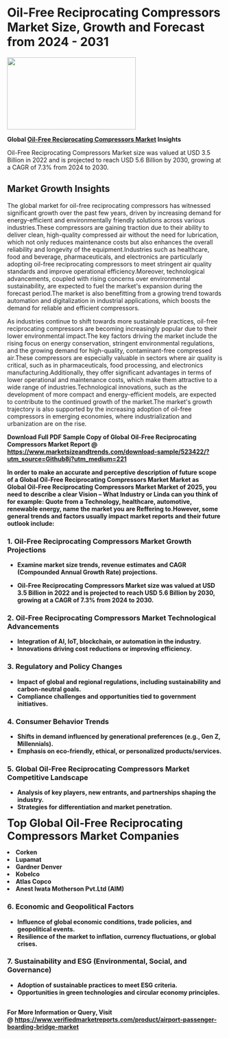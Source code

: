<H1>Oil-Free Reciprocating Compressors Market Size, Growth and Forecast from 2024 - 2031</H1><img class="aligncenter size-medium wp-image-584254" src="https://thirdeyenews.in/wp-content/uploads/2024/09/Global-Market-Research-300x168.jpeg" alt="" width="300" height="168" /><p><strong>Global&nbsp;<a href="https://www.marketsizeandtrends.com/download-sample/523422/?utm_source=Github8j?utm_medium=221">Oil-Free Reciprocating Compressors Market</a> Insights</strong></p><p>Oil-Free Reciprocating Compressors Market size was valued at USD 3.5 Billion in 2022 and is projected to reach USD 5.6 Billion by 2030, growing at a CAGR of 7.3% from 2024 to 2030.</p><p><h2>Market Growth Insights</h2> <p>The global market for oil-free reciprocating compressors has witnessed significant growth over the past few years, driven by increasing demand for energy-efficient and environmentally friendly solutions across various industries.These compressors are gaining traction due to their ability to deliver clean, high-quality compressed air without the need for lubrication, which not only reduces maintenance costs but also enhances the overall reliability and longevity of the equipment.Industries such as healthcare, food and beverage, pharmaceuticals, and electronics are particularly adopting oil-free reciprocating compressors to meet stringent air quality standards and improve operational efficiency.Moreover, technological advancements, coupled with rising concerns over environmental sustainability, are expected to fuel the market's expansion during the forecast period.The market is also benefitting from a growing trend towards automation and digitalization in industrial applications, which boosts the demand for reliable and efficient compressors.<strong></strong></p> <p>As industries continue to shift towards more sustainable practices, oil-free reciprocating compressors are becoming increasingly popular due to their lower environmental impact.The key factors driving the market include the rising focus on energy conservation, stringent environmental regulations, and the growing demand for high-quality, contaminant-free compressed air.These compressors are especially valuable in sectors where air quality is critical, such as in pharmaceuticals, food processing, and electronics manufacturing.Additionally, they offer significant advantages in terms of lower operational and maintenance costs, which make them attractive to a wide range of industries.Technological innovations, such as the development of more compact and energy-efficient models, are expected to contribute to the continued growth of the market.The market's growth trajectory is also supported by the increasing adoption of oil-free compressors in emerging economies, where industrialization and urbanization are on the rise.<strong></p><p><span class=""><strong>Download Full PDF Sample Copy of Global Oil-Free Reciprocating Compressors Market Report</strong> @ <a href="https://www.marketsizeandtrends.com/download-sample/523422/?utm_source=Github8j?utm_medium=221" target="_blank">https://www.marketsizeandtrends.com/download-sample/523422/?utm_source=Github8j?utm_medium=221</a></span></p><p>In order to make an accurate and perceptive description of future scope of a Global&nbsp;Oil-Free Reciprocating Compressors Market Market as Global&nbsp;Oil-Free Reciprocating Compressors Market Market of 2025, you need to describe a clear Vision &ndash; What Industry or Linda can you think of for example: Quote from a Technology, healthcare, automotive, renewable energy, name the market you are Reffering to.However, some general trends and factors usually impact market reports and their future outlook include:</p><h3>1.&nbsp;<strong>Oil-Free Reciprocating Compressors Market Growth Projections</strong></h3><ul><li>Examine market size trends, revenue estimates and CAGR (Compounded Annual Growth Rate) projections.</li><li><p>Oil-Free Reciprocating Compressors Market size was valued at USD 3.5 Billion in 2022 and is projected to reach USD 5.6 Billion by 2030, growing at a CAGR of 7.3% from 2024 to 2030.</p></li></ul><h3>2.&nbsp;<strong>Oil-Free Reciprocating Compressors Market Technological Advancements</strong></h3><ul><li>Integration of AI, IoT, blockchain, or automation in the industry.</li><li>Innovations driving cost reductions or improving efficiency.</li></ul><h3>3.&nbsp;<strong>Regulatory and Policy Changes</strong></h3><ul><li>Impact of global and regional regulations, including sustainability and carbon-neutral goals.</li><li>Compliance challenges and opportunities tied to government initiatives.</li></ul><h3>4.&nbsp;<strong>Consumer Behavior Trends</strong></h3><ul><li>Shifts in demand influenced by generational preferences (e.g., Gen Z, Millennials).</li><li>Emphasis on eco-friendly, ethical, or personalized products/services.</li></ul><h3>5.&nbsp;<strong>Global Oil-Free Reciprocating Compressors Market Competitive Landscape</strong></h3><ul><li>Analysis of key players, new entrants, and partnerships shaping the industry.</li><li>Strategies for differentiation and market penetration.</li></ul><p data-pm-slice="1 1 []"><span style="color: inherit; font-family: inherit; font-size: 25px;">Top Global Oil-Free Reciprocating Compressors Market Companies</span></p><div class="" data-test-id=""><p><li>Corken</li><li> Lupamat</li><li> Gardner Denver</li><li> Kobelco</li><li> Atlas Copco</li><li> Anest Iwata Motherson Pvt.Ltd (AIM)</li></p></div><h3>6.&nbsp;<strong>Economic and Geopolitical Factors</strong></h3><ul><li>Influence of global economic conditions, trade policies, and geopolitical events.</li><li>Resilience of the market to inflation, currency fluctuations, or global crises.</li></ul><h3>7.&nbsp;<strong>Sustainability and ESG (Environmental, Social, and Governance)</strong></h3><ul><li>Adoption of sustainable practices to meet ESG criteria.</li><li>Opportunities in green technologies and circular economy principles.</li></ul><h2><strong style="font-size: 14px;">For More Information or Query, Visit @&nbsp;</strong><a style="background-color: #ffffff; font-size: 14px;" href="https://www.marketsizeandtrends.com/report/oil-free-reciprocating-compressors-market/" target="_blank">https://www.verifiedmarketreports.com/product/airport-passenger-boarding-bridge-market</a></h2>